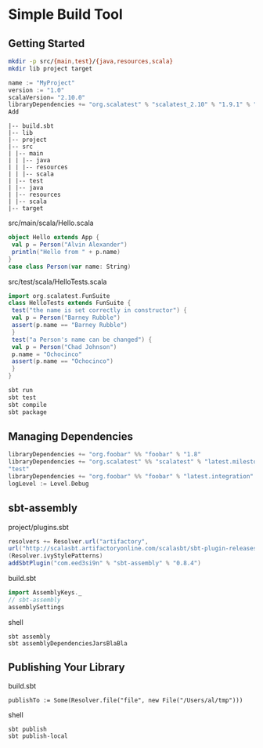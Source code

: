 # Simple Build Tool

## Getting Started

```sh
mkdir -p src/{main,test}/{java,resources,scala}
mkdir lib project target
```

```sbt
name := "MyProject"
version := "1.0"
scalaVersion= "2.10.0"
libraryDependencies += "org.scalatest" % "scalatest_2.10" % "1.9.1" % "test"
Add
```

```
|-- build.sbt
|-- lib
|-- project
|-- src
| |-- main
| | |-- java
| | |-- resources
| | |-- scala
| |-- test
| |-- java
| |-- resources
| |-- scala
|-- target
```

src/main/scala/Hello.scala
```scala
object Hello extends App {
 val p = Person("Alvin Alexander")
 println("Hello from " + p.name)
}
case class Person(var name: String)
```

src/test/scala/HelloTests.scala
```scala
import org.scalatest.FunSuite
class HelloTests extends FunSuite {
 test("the name is set correctly in constructor") {
 val p = Person("Barney Rubble")
 assert(p.name == "Barney Rubble")
 }
 test("a Person's name can be changed") {
 val p = Person("Chad Johnson")
 p.name = "Ochocinco"
 assert(p.name == "Ochocinco")
 }
}
```

```sh
sbt run
sbt test
sbt compile
sbt package
```

## Managing Dependencies

```sbt
libraryDependencies += "org.foobar" %% "foobar" % "1.8"
libraryDependencies += "org.scalatest" %% "scalatest" % "latest.milestone" %
"test"
libraryDependencies += "org.foobar" %% "foobar" % "latest.integration"
logLevel := Level.Debug
```

## sbt-assembly

project/plugins.sbt
```sbt
resolvers += Resolver.url("artifactory",
url("http://scalasbt.artifactoryonline.com/scalasbt/sbt-plugin-releases"))↵
(Resolver.ivyStylePatterns)
addSbtPlugin("com.eed3si9n" % "sbt-assembly" % "0.8.4")
```

build.sbt
```sbt
import AssemblyKeys._
// sbt-assembly
assemblySettings
```


shell
```
sbt assembly
sbt assemblyDependenciesJarsBlaBla
```

## Publishing Your Library

build.sbt
```
publishTo := Some(Resolver.file("file", new File("/Users/al/tmp")))
```

shell
```
sbt publish
sbt publish-local
```
